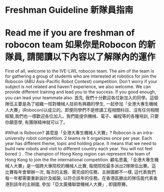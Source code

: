 # Freshman Guideline 新隊員指南

Read me if you are freshman of robocon team
如果你是Robocon 的新隊員, 請閱讀以下內容以了解隊內的運作
=================

First of all, welcome to the IVE-LWL robocon team. The aim of the team is for gathering a group of students who are interested at robotics for join the Robocon (ABU Asis-Pacific Robot Contest) competition. Don't worry if your subject is not related and haven't experience, we also welcome. We can provide different training and lead you to the success. If you good enough, you can lead your teammate also.
首先, 我們十分歡迎各位新加入的同學。這個隊伍主要是為了組織一班對機械人技術有興趣的學生, 一起參加「全港大專生機械人大賽」(Robocon)以成立的。即便同學們不是修讀工程相關科目、沒有仼何相關經驗,我們也一樣歡迎各位加入。我們能提供機械、電子、編程等的各種培訓, 只要你願意學, 有團隊精神就可以了。

#What is Robocon? 甚麼是「全港大專生機械人大賽」?
Robocon is an intra-university robot competition. 2 teams re It organizes once per year. Each year has different theme, topic and holding place. It means that we need to build new robots and visit to different country each year. You will not feel bored :) . The champion of Hong Kong region can represent the team of Hong Kong to join the the international competition.
顧名思義,「全港大專生機械人大賽」是一個跨大專院校的機械人比賽, 每間院校最多派出2隊隊伍出賽。這比賽每年會舉辦一次, 每次的主題、需完成的任務、主辦國都不一樣, 這代表我們每一年都需要重新設計及組裝, 以符合該年的任務。在香港區勝出的隊伍能代表香港到該年的主辦國, 參加「亞太廣播聯盟機械人大賽」, 即國際賽。

